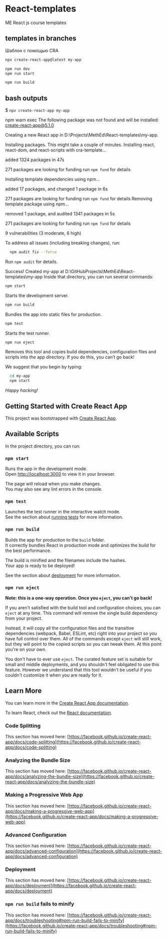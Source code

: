 # React-templates

ME React js course templates

## templates in branches

Шаблон с помощью CRA

```bash
npx create-react-app@latest my-app
```

```bash
npm run dev
npm run start
```

```bash
npm run build
```

## bash outputs

$ `npx create-react-app my-app`

npm warn exec The following package was not found and will be installed: create-react-app@5.1.0

Creating a new React app in D:\Projects\MethEd\React-templates\my-app.

Installing packages. This might take a couple of minutes.
Installing react, react-dom, and react-scripts with cra-template...

added 1324 packages in 47s

271 packages are looking for funding
  run `npm fund` for details

Installing template dependencies using npm...

added 17 packages, and changed 1 package in 6s

271 packages are looking for funding
  run `npm fund` for details
Removing template package using npm...

removed 1 package, and audited 1341 packages in 5s

271 packages are looking for funding
  run `npm fund` for details

9 vulnerabilities (3 moderate, 6 high)

To address all issues (including breaking changes), run:

```bash
  npm audit fix --force
  ```

Run `npm audit` for details.

Success! Created my-app at D:\GitHubProjects\MethEd\React-templates\my-app
Inside that directory, you can run several commands:

  ```bash
  npm start
  ```
  
  Starts the development server.

  ```bash
  npm run build
  ```
  
  Bundles the app into static files for production.

  ```bash
  npm test
  ```
  
  Starts the test runner.

  ```bash
  npm run eject
  ```
  
  Removes this tool and copies build dependencies, configuration files
    and scripts into the app directory. If you do this, you can’t go back!

We suggest that you begin by typing:

```sh
  cd my-app
  npm start
```

*Happy hacking!*

## Getting Started with Create React App

This project was bootstrapped with [Create React App](https://github.com/facebook/create-react-app).

## Available Scripts

In the project directory, you can run:

### `npm start`

Runs the app in the development mode.\
Open [http://localhost:3000](http://localhost:3000) to view it in your browser.

The page will reload when you make changes.\
You may also see any lint errors in the console.

### `npm test`

Launches the test runner in the interactive watch mode.\
See the section about [running tests](https://facebook.github.io/create-react-app/docs/running-tests) for more information.

### `npm run build`

Builds the app for production to the `build` folder.\
It correctly bundles React in production mode and optimizes the build for the best performance.

The build is minified and the filenames include the hashes.\
Your app is ready to be deployed!

See the section about [deployment](https://facebook.github.io/create-react-app/docs/deployment) for more information.

### `npm run eject`

**Note: this is a one-way operation. Once you `eject`, you can't go back!**

If you aren't satisfied with the build tool and configuration choices, you can `eject` at any time. This command will remove the single build dependency from your project.

Instead, it will copy all the configuration files and the transitive dependencies (webpack, Babel, ESLint, etc) right into your project so you have full control over them. All of the commands except `eject` will still work, but they will point to the copied scripts so you can tweak them. At this point you're on your own.

You don't have to ever use `eject`. The curated feature set is suitable for small and middle deployments, and you shouldn't feel obligated to use this feature. However we understand that this tool wouldn't be useful if you couldn't customize it when you are ready for it.

## Learn More

You can learn more in the [Create React App documentation](https://facebook.github.io/create-react-app/docs/getting-started).

To learn React, check out the [React documentation](https://reactjs.org/).

### Code Splitting

This section has moved here: [https://facebook.github.io/create-react-app/docs/code-splitting](https://facebook.github.io/create-react-app/docs/code-splitting)

### Analyzing the Bundle Size

This section has moved here: [https://facebook.github.io/create-react-app/docs/analyzing-the-bundle-size](https://facebook.github.io/create-react-app/docs/analyzing-the-bundle-size)

### Making a Progressive Web App

This section has moved here: [https://facebook.github.io/create-react-app/docs/making-a-progressive-web-app](https://facebook.github.io/create-react-app/docs/making-a-progressive-web-app)

### Advanced Configuration

This section has moved here: [https://facebook.github.io/create-react-app/docs/advanced-configuration](https://facebook.github.io/create-react-app/docs/advanced-configuration)

### Deployment

This section has moved here: [https://facebook.github.io/create-react-app/docs/deployment](https://facebook.github.io/create-react-app/docs/deployment)

### `npm run build` fails to minify

This section has moved here: [https://facebook.github.io/create-react-app/docs/troubleshooting#npm-run-build-fails-to-minify](https://facebook.github.io/create-react-app/docs/troubleshooting#npm-run-build-fails-to-minify)
